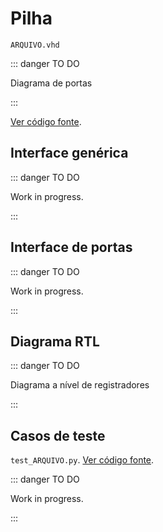 # Pilha

`ARQUIVO.vhd`

::: danger TO DO

Diagrama de portas

:::

[Ver código fonte](https://github.com/pfeinsper/24a-CTI-RISCV/blob/main/src/ARQUIVO.vhd).

## Interface genérica


::: danger TO DO

Work in progress.

:::

## Interface de portas

::: danger TO DO

Work in progress.

:::

## Diagrama RTL

::: danger TO DO

Diagrama a nível de registradores

:::

## Casos de teste

`test_ARQUIVO.py`.
[Ver código fonte](https://github.com/pfeinsper/24a-CTI-RISCV/blob/main/test/test_ARQUIVO.py).

::: danger TO DO

Work in progress.

:::
